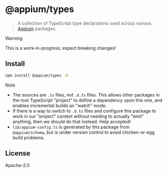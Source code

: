 # @appium/types

> A collection of TypeScript type declarations used across various [Appium](https://github.com/appium/appium) packages.

> [!WARNING]
> This is a work-in-progress; expect breaking changes!

## Install

```bash
npm install @appium/types -D
```

> [!NOTE]
> - The sources are `.ts` files, _not_ `.d.ts` files. This allows other packages in the root TypeScript "project" to define a dependency upon this one, and enables incremental builds an "watch" mode.
> - If there is a way to switch to `.d.ts` files and configure this package to work in our "project" context _without_ needing to actually "emit" anything, then we should do that instead.  Help accepted!
> - `lib/appium-config.ts` is generated by this package from `@appium/schema`, but is under version control to avoid chicken-or-egg build problems.

## License

Apache-2.0
